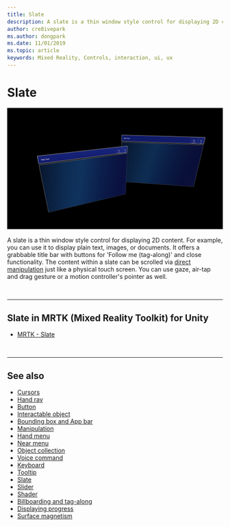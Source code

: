 ```yaml
---
title: Slate
description: A slate is a thin window style control for displaying 2D content.
author: cre8ivepark
ms.author: dongpark
ms.date: 11/01/2019
ms.topic: article
keywords: Mixed Reality, Controls, interaction, ui, ux
---
```


# Slate

![Slate](images/UX/UX_Hero_Slate.jpg)

A slate is a thin window style control for displaying 2D content. For example, you can use it to display plain text, images, or documents. It offers a grabbable title bar with buttons for 'Follow me (tag-along)' and close functionality. The content within a slate can be scrolled via [direct manipulation](direct-manipulation#2d-slate-interaction) just like a physical touch screen. You can use gaze, air-tap and drag gesture or a motion controller's pointer as well.

<br>

---

## Slate in MRTK (Mixed Reality Toolkit) for Unity

* [MRTK - Slate](https://microsoft.github.io/MixedRealityToolkit-Unity/Documentation/README_Slate.html)

<br>

---

## See also

* [Cursors](cursors.md)
* [Hand ray](point-and-commit.md)
* [Button](button.md)
* [Interactable object](interactable-object.md)
* [Bounding box and App bar](app-bar-and-bounding-box.md)
* [Manipulation](direct-manipulation.md)
* [Hand menu](hand-menu.md)
* [Near menu](near-menu.md)
* [Object collection](object-collection.md)
* [Voice command](voice-input.md)
* [Keyboard](keyboard.md)
* [Tooltip](tooltip.md)
* [Slate](slate.md)
* [Slider](slider.md)
* [Shader](shader.md)
* [Billboarding and tag-along](billboarding-and-tag-along.md)
* [Displaying progress](progress.md)
* [Surface magnetism](surface-magnetism.md)
